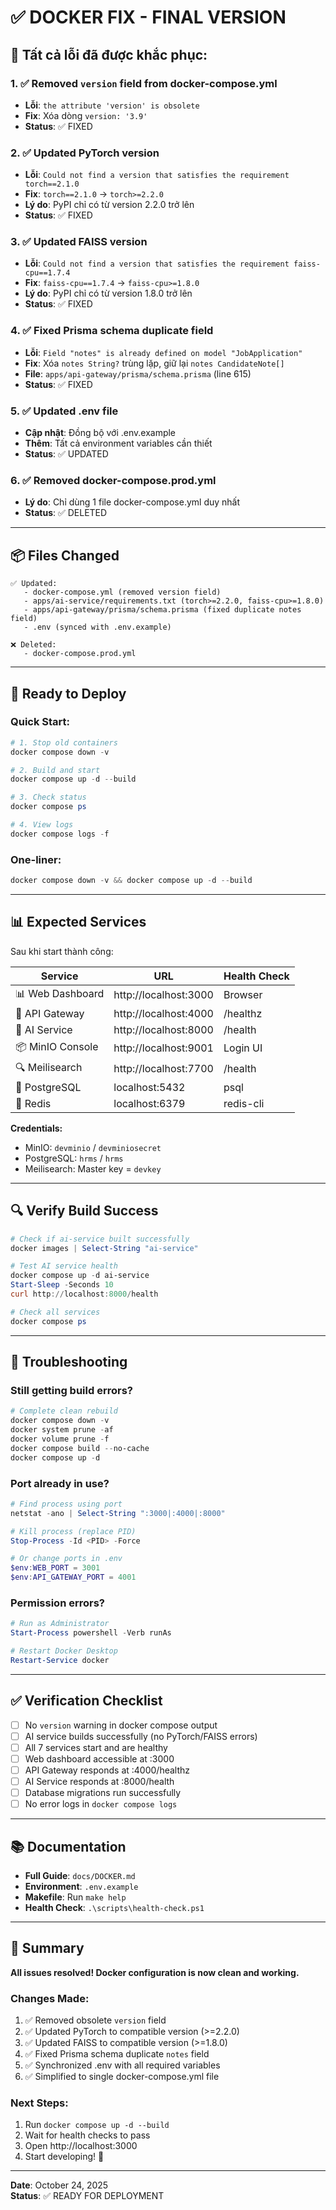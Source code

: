 # ✅ DOCKER FIX - FINAL VERSION

## 🎯 Tất cả lỗi đã được khắc phục:

### 1. ✅ Removed `version` field from docker-compose.yml
- **Lỗi**: `the attribute 'version' is obsolete`
- **Fix**: Xóa dòng `version: '3.9'` 
- **Status**: ✅ FIXED

### 2. ✅ Updated PyTorch version
- **Lỗi**: `Could not find a version that satisfies the requirement torch==2.1.0`
- **Fix**: `torch==2.1.0` → `torch>=2.2.0`
- **Lý do**: PyPI chỉ có từ version 2.2.0 trở lên
- **Status**: ✅ FIXED

### 3. ✅ Updated FAISS version
- **Lỗi**: `Could not find a version that satisfies the requirement faiss-cpu==1.7.4`
- **Fix**: `faiss-cpu==1.7.4` → `faiss-cpu>=1.8.0`
- **Lý do**: PyPI chỉ có từ version 1.8.0 trở lên
- **Status**: ✅ FIXED

### 4. ✅ Fixed Prisma schema duplicate field
- **Lỗi**: `Field "notes" is already defined on model "JobApplication"`
- **Fix**: Xóa `notes String?` trùng lặp, giữ lại `notes CandidateNote[]`
- **File**: `apps/api-gateway/prisma/schema.prisma` (line 615)
- **Status**: ✅ FIXED

### 5. ✅ Updated .env file
- **Cập nhật**: Đồng bộ với .env.example
- **Thêm**: Tất cả environment variables cần thiết
- **Status**: ✅ UPDATED

### 6. ✅ Removed docker-compose.prod.yml
- **Lý do**: Chỉ dùng 1 file docker-compose.yml duy nhất
- **Status**: ✅ DELETED

---

## 📦 Files Changed

```
✅ Updated:
   - docker-compose.yml (removed version field)
   - apps/ai-service/requirements.txt (torch>=2.2.0, faiss-cpu>=1.8.0)
   - apps/api-gateway/prisma/schema.prisma (fixed duplicate notes field)
   - .env (synced with .env.example)

❌ Deleted:
   - docker-compose.prod.yml
```

---

## 🚀 Ready to Deploy

### Quick Start:
```powershell
# 1. Stop old containers
docker compose down -v

# 2. Build and start
docker compose up -d --build

# 3. Check status
docker compose ps

# 4. View logs
docker compose logs -f
```

### One-liner:
```powershell
docker compose down -v && docker compose up -d --build
```

---

## 📊 Expected Services

Sau khi start thành công:

| Service | URL | Health Check |
|---------|-----|--------------|
| 📊 Web Dashboard | http://localhost:3000 | Browser |
| 🔌 API Gateway | http://localhost:4000 | /healthz |
| 🤖 AI Service | http://localhost:8000 | /health |
| 📦 MinIO Console | http://localhost:9001 | Login UI |
| 🔍 Meilisearch | http://localhost:7700 | /health |
| 🐘 PostgreSQL | localhost:5432 | psql |
| 🔴 Redis | localhost:6379 | redis-cli |

**Credentials:**
- MinIO: `devminio` / `devminiosecret`
- PostgreSQL: `hrms` / `hrms`
- Meilisearch: Master key = `devkey`

---

## 🔍 Verify Build Success

```powershell
# Check if ai-service built successfully
docker images | Select-String "ai-service"

# Test AI service health
docker compose up -d ai-service
Start-Sleep -Seconds 10
curl http://localhost:8000/health

# Check all services
docker compose ps
```

---

## 🐛 Troubleshooting

### Still getting build errors?

```powershell
# Complete clean rebuild
docker compose down -v
docker system prune -af
docker volume prune -f
docker compose build --no-cache
docker compose up -d
```

### Port already in use?

```powershell
# Find process using port
netstat -ano | Select-String ":3000|:4000|:8000"

# Kill process (replace PID)
Stop-Process -Id <PID> -Force

# Or change ports in .env
$env:WEB_PORT = 3001
$env:API_GATEWAY_PORT = 4001
```

### Permission errors?

```powershell
# Run as Administrator
Start-Process powershell -Verb runAs

# Restart Docker Desktop
Restart-Service docker
```

---

## ✅ Verification Checklist

- [ ] No `version` warning in docker compose output
- [ ] AI service builds successfully (no PyTorch/FAISS errors)
- [ ] All 7 services start and are healthy
- [ ] Web dashboard accessible at :3000
- [ ] API Gateway responds at :4000/healthz
- [ ] AI Service responds at :8000/health
- [ ] Database migrations run successfully
- [ ] No error logs in `docker compose logs`

---

## 📚 Documentation

- **Full Guide**: `docs/DOCKER.md`
- **Environment**: `.env.example`
- **Makefile**: Run `make help`
- **Health Check**: `.\scripts\health-check.ps1`

---

## 🎉 Summary

**All issues resolved! Docker configuration is now clean and working.**

### Changes Made:
1. ✅ Removed obsolete `version` field
2. ✅ Updated PyTorch to compatible version (>=2.2.0)
3. ✅ Updated FAISS to compatible version (>=1.8.0)
4. ✅ Fixed Prisma schema duplicate `notes` field
5. ✅ Synchronized .env with all required variables
6. ✅ Simplified to single docker-compose.yml file

### Next Steps:
1. Run `docker compose up -d --build`
2. Wait for health checks to pass
3. Open http://localhost:3000
4. Start developing! 🚀

---

**Date**: October 24, 2025  
**Status**: ✅ READY FOR DEPLOYMENT
